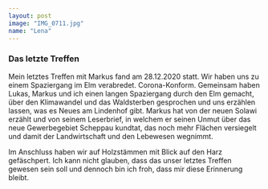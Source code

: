 ```yaml
---
layout: post
image: "IMG_0711.jpg"
name: "Lena"
---
```


### Das letzte Treffen

Mein letztes Treffen mit Markus fand am 28.12.2020 statt. Wir haben uns zu einem Spaziergang im Elm verabredet. Corona-Konform. Gemeinsam haben Lukas, Markus und ich einen langen Spaziergang durch den Elm gemacht, über den Klimawandel und das Waldsterben gesprochen und uns erzählen lassen, was es Neues am Lindenhof gibt. Markus hat von der neuen Solawi erzählt und von seinem Leserbrief, in welchem er seinen Unmut über das neue Gewerbegebiet Scheppau kundtat, das noch mehr Flächen versiegelt und damit der Landwirtschaft und den Lebewesen wegnimmt.

Im Anschluss haben wir auf Holzstämmen mit Blick auf den Harz gefäschpert. Ich kann nicht glauben, dass das unser letztes Treffen gewesen sein soll und dennoch bin ich froh, dass mir diese Erinnerung bleibt.
